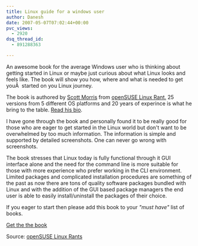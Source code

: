 ```yaml
---
title: Linux guide for a windows user
author: Danesh
date: 2007-05-07T07:02:44+00:00
pvc_views:
  - 2920
dsq_thread_id:
  - 891288363

---
```

An awesome book for the average Windows user who is thinking about getting started in Linux or maybe just curious about what Linux looks and feels like. The book will show you how, where and what is needed to get youÂ  started on you Linux journey.

The book is authored by [Scott Morris][1] from [openSUSE Linux Rant.][2] 25 versions from 5 different OS platforms and 20 years of experince is what he bring to the table. [Read his bio][1].

I have gone through the book and personally found it to be really good for those who are eager to get started in the Linux world but don't want to be overwhelmed by too much information. The information is simple and supported by detailed screenshots. One can never go wrong with screenshots.

The book stresses that Linux today is fully functional through it GUI interface alone and the need for the command line is more suitable for those with more experience who prefer working in the CLI environment. Limited packages and complicated installation procedures are something of the past as now there are tons of quality software packages bundled with Linux and with the addition of the GUI based package managers the end user is able to easily install/uninstall the packages of their choice.

If you eager to start then please add this book to your _"must have"_ list of books.

[Get the the book][3]

Source: [openSUSE Linux Rants][4]

 [1]: http://www.suseblog.com/?page_id=2
 [2]: http://www.suseblog.com/
 [3]: /downloads/easiest_linux_guide_ever.pdf
 [4]: http://www.suseblog.com/?p=141